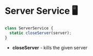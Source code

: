 # Server Service 🖥️

```js
class ServerService {
  static closeServer(server);
}
```

- **closeServer** - kills the given server
